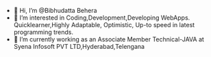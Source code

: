- 👋 Hi, I’m @Bibhudatta Behera <br>
- 👀 I’m interested in Coding,Development,Developing WebApps.<br>   Quicklearner,Highly Adaptable, Optimistic, Up-to speed in latest programming trends.<br>
- 🌱 I’m currently working as an Associate Member Technical-JAVA at Syena Infosoft PVT LTD,Hyderabad,Telengana

